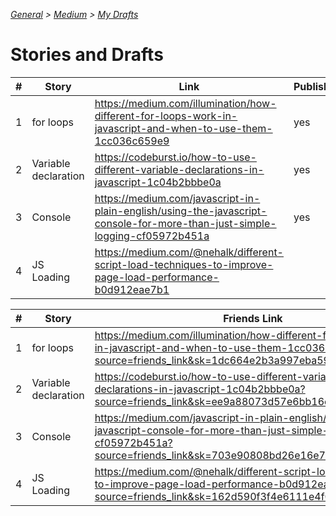 _[General](../README.md) > [Medium](./main.md) > [My Drafts](./MyDrafts.md)_

# **Stories and Drafts**

| #   | Story                | Link                                                                                                                       | Published |
| --- | -------------------- | -------------------------------------------------------------------------------------------------------------------------- | --------- |
| 1   | for loops            | https://medium.com/illumination/how-different-for-loops-work-in-javascript-and-when-to-use-them-1cc036c659e9               | yes       |
| 2   | Variable declaration | https://codeburst.io/how-to-use-different-variable-declarations-in-javascript-1c04b2bbbe0a                                 | yes       |
| 3   | Console              | https://medium.com/javascript-in-plain-english/using-the-javascript-console-for-more-than-just-simple-logging-cf05972b451a | yes       |
| 4   | JS Loading           | https://medium.com/@nehalk/different-script-load-techniques-to-improve-page-load-performance-b0d912eae7b1                  |

| #   | Story                | Friends Link                                                                                                                                                                       | Published |
| --- | -------------------- | ---------------------------------------------------------------------------------------------------------------------------------------------------------------------------------- | --------- |
| 1   | for loops            | https://medium.com/illumination/how-different-for-loops-work-in-javascript-and-when-to-use-them-1cc036c659e9?source=friends_link&sk=1dc664e2b3a997eba591f9436cc14891               | yes       |
| 2   | Variable declaration | https://codeburst.io/how-to-use-different-variable-declarations-in-javascript-1c04b2bbbe0a?source=friends_link&sk=ee9a88073d57e6bb16ea2c1c0c603d53                                 | yes       |
| 3   | Console              | https://medium.com/javascript-in-plain-english/using-the-javascript-console-for-more-than-just-simple-logging-cf05972b451a?source=friends_link&sk=703e90808bd26e16e79f5b87a8b30e81 | yes       |
| 4   | JS Loading           | https://medium.com/@nehalk/different-script-load-techniques-to-improve-page-load-performance-b0d912eae7b1?source=friends_link&sk=162d590f3f4e6111e4f0cd16a1c536f2                  |
